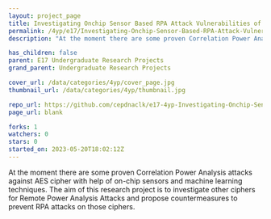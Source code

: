 ```yaml
---
layout: project_page
title: Investigating Onchip Sensor Based RPA Attack Vulnerabilities of Light Weight Ciphers
permalink: /4yp/e17/Investigating-Onchip-Sensor-Based-RPA-Attack-Vulnerabilities-of-Light-Weight-Ciphers/
description: "At the moment there are some proven Correlation Power Analysis attacks against AES cipher with help of on-chip sensors and machine learning techniques. The aim of this research project is to investigate other ciphers for Remote Power Analysis Attacks and propose countermeasures to prevent RPA attacks on those ciphers."

has_children: false
parent: E17 Undergraduate Research Projects
grand_parent: Undergraduate Research Projects

cover_url: /data/categories/4yp/cover_page.jpg
thumbnail_url: /data/categories/4yp/thumbnail.jpg

repo_url: https://github.com/cepdnaclk/e17-4yp-Investigating-Onchip-Sensor-Based-RPA-Attack-Vulnerabilities-of-Light-Weight-Ciphers
page_url: blank

forks: 1
watchers: 0
stars: 0
started_on: 2023-05-20T18:02:12Z
---
```

At the moment there are some proven Correlation Power Analysis attacks against AES cipher with help of on-chip sensors and machine learning techniques. The aim of this research project is to investigate other ciphers for Remote Power Analysis Attacks and propose countermeasures to prevent RPA attacks on those ciphers.

